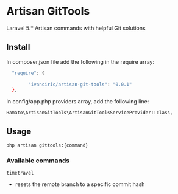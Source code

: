 # Artisan GitTools

Laravel 5.* Artisan commands with helpful Git solutions 

## Install

In composer.json file add the following in the require array:

``` bash
  "require": {
        
        "ivanciric/artisan-git-tools": "0.0.1"
  },
```

In config/app.php providers array, add the following line:

```
Hamato\ArtisanGitTools\ArtisanGitToolsServiceProvider::class,
```

## Usage

```
php artisan gittools:{command}
```

### Available commands

```
timetravel
```
- resets the remote branch to a specific commit hash